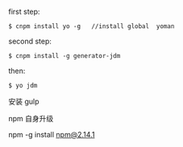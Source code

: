 first step:

	$ cnpm install yo -g   //install global  yoman
 second step:

 	$ cnpm install -g generator-jdm 
 
 then:
	
	$ yo jdm 

安装 gulp  

npm 自身升级

npm -g install npm@2.14.1